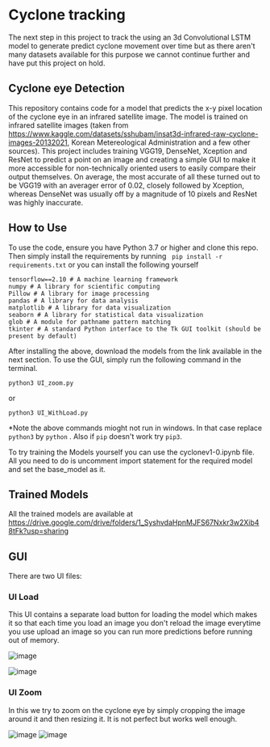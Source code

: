 # Cyclone tracking
The next step in this project  to track the using an 3d Convolutional LSTM model to generate predict cyclone movement over time but as there aren't many datasets available for this purpose we cannot continue further and have put this project on hold.

## Cyclone eye Detection

This repository contains code for a model that predicts the x-y pixel location of the cyclone eye in an infrared satellite image. The model is trained on infrared satellite images (taken from https://www.kaggle.com/datasets/sshubam/insat3d-infrared-raw-cyclone-images-20132021, Korean Metereological Administration  and a few other sources). This project includes training VGG19, DenseNet, Xception and ResNet to predict a point on an image and creating a simple GUI to make it more accessible for non-technically oriented users to easily compare their output themselves. On average, the most accurate of all these turned out to be VGG19 with an averager error of 0.02, closely followed by Xception, whereas DenseNet was usually off by a magnitude of 10 pixels and ResNet was highly inaccurate.

## How to Use
To use the code, ensure you have Python 3.7 or higher and clone this repo. Then simply install the requirements by running
``` pip install -r requirements.txt``` 
or you can install the following yourself
```
tensorflow==2.10 # A machine learning framework
numpy # A library for scientific computing
Pillow # A library for image processing
pandas # A library for data analysis
matplotlib # A library for data visualization
seaborn # A library for statistical data visualization
glob # A module for pathname pattern matching
tkinter # A standard Python interface to the Tk GUI toolkit (should be present by default)
```
After installing the above, download the models from the link available in the next section. To use the GUI, simply run the following command in the terminal.
```
python3 UI_zoom.py
```
or
```
python3 UI_WithLoad.py
```
*Note the above commands mioght not run in windows. In that case replace ```python3``` by ```python``` .
Also if ```pip``` doesn't work try ```pip3```.

To try training the Models yourself you can use the cyclonev1-0.ipynb file.
All you need to do is uncomment import statement for the required model and set the base_model as it.

## Trained Models
All the trained models are available at https://drive.google.com/drive/folders/1_SyshvdaHpnMJFS67Nxkr3w2Xib48tFk?usp=sharing

## GUI
There are two UI files:

### UI Load
This UI contains a separate load button for loading the model which makes it so that each time you load an image you don't reload the image everytime you use upload an image
so you can run more predictions before running out of memory.

![image](https://github.com/hercules2209/Cyclone/assets/106009563/9e7ebac6-1b5d-4e20-83c7-2afc576b1d77)

![image](https://github.com/hercules2209/Cyclone/assets/106009563/441a7a0c-aa6a-4de4-9eee-0523e9d03662)

### UI Zoom
In this we try to zoom on the cyclone eye by simply cropping the image around it and then resizing it. It is not perfect but works well enough.

![image](https://github.com/hercules2209/Cyclone/assets/106009563/47a33299-f17e-40e5-90c2-e8cb72997c78)
![image](https://github.com/hercules2209/Cyclone/assets/106009563/0a4df3e9-a2e8-438f-8677-39d0ba33cbee)


